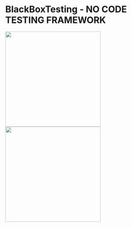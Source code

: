 # BlackBoxTesting - NO CODE TESTING FRAMEWORK

<img src="https://user-images.githubusercontent.com/40773550/215234611-2b3c1934-5ab4-4048-8442-89aabe0c0117.png#gh-light-mode-only" width="300" height="300">
<img src="https://user-images.githubusercontent.com/40773550/215234901-613934bb-5af3-40ab-8c26-7f1f5b88d123.png#gh-dark-mode-only" width="300" height="300">
